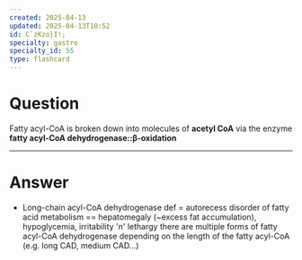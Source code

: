 ```yaml
---
created: 2025-04-13
updated: 2025-04-13T10:52
id: C`zKzo}I!;
specialty: gastro
specialty_id: 55
type: flashcard
---
```


# Question
Fatty acyl-CoA is broken down into molecules of **acetyl CoA** via the enzyme **fatty acyl-CoA dehydrogenase::β-oxidation**

---

# Answer
- Long-chain acyl-CoA dehydrogenase def = autorecess disorder of fatty acid metabolism == hepatomegaly (~excess fat accumulation), hypoglycemia, irritability 'n' lethargy    there are multiple forms of fatty acyl-CoA dehydrogenase depending on the length of the fatty acyl-CoA (e.g. long CAD, medium CAD...)